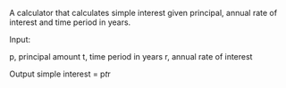 A calculator that calculates simple interest given principal, annual rate of interest and time period in years.

Input:

   p, principal amount
   t, time period in years
   r, annual rate of interest
   
   
Output
   simple interest = p*t*r
